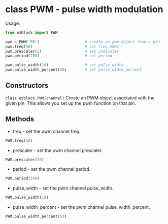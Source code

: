 # class PWM - pulse width modulation

Usage:
```python
from ezblock import PWM

pwm = PWM('P0')                    # create an pwm object from a pin
pwm.freq(50)                       # set freq 50Hz
pwm.prescaler(2)                   # set prescaler
pwm.period(100)                    # set period

pwm.pulse_width(10)                # set pulse_width
pwm.pulse_width_percent(50)        # set pulse_width_percent
```
## Constructors
```class ezblock.PWM(channel)```
Create an PWM object associated with the given pin. This allows you set up the pwm function on that pin.

## Methods
- freq - set the pwm channel freq.
```python
PWM.freq(50)
```
- prescaler - set the pwm channel prescaler.
```python
PWM.prescaler(50)
```
- period - set the pwm channel period.
```python
PWM.period(100)
```
- pulse_width - set the pwm channel pulse_width.
```python
PWM.pulse_width(10)
```
- pulse_width_percent - set the pwm channel pulse_width_percent.
```python
PWM.pulse_width_percent(50)
```